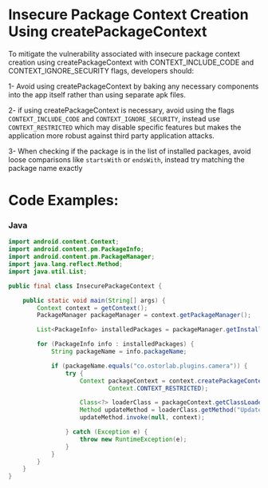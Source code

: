 
# Insecure Package Context Creation Using createPackageContext

To mitigate the vulnerability associated with insecure package context creation using createPackageContext with CONTEXT_INCLUDE_CODE and CONTEXT_IGNORE_SECURITY flags, developers should: 

1- Avoid using createPackageContext by baking any necessary components into the app itself rather than using separate apk files.

2- if using createPackageContext is necessary, avoid using the flags `CONTEXT_INCLUDE_CODE` and `CONTEXT_IGNORE_SECURITY`, instead use `CONTEXT_RESTRICTED` which may disable specific features but makes the application more robust against third party application attacks.

3- When checking if the package is in the list of installed packages, avoid loose comparisons like `startsWith` or `endsWith`, instead try matching the package name exactly

# Code Examples:

### Java

```java
import android.content.Context;
import android.content.pm.PackageInfo;
import android.content.pm.PackageManager;
import java.lang.reflect.Method;
import java.util.List;

public final class InsecurePackageContext {

    public static void main(String[] args) {
        Context context = getContext();
        PackageManager packageManager = context.getPackageManager();

        List<PackageInfo> installedPackages = packageManager.getInstalledPackages(PackageManager.GET_META_DATA);

        for (PackageInfo info : installedPackages) {
            String packageName = info.packageName;

            if (packageName.equals("co.ostorlab.plugins.camera")) {
                try {
                    Context packageContext = context.createPackageContext(packageName,
                            Context.CONTEXT_RESTRICTED);

                    Class<?> loaderClass = packageContext.getClassLoader().loadClass("co.ostorlab.plugins.camera.Main");
                    Method updateMethod = loaderClass.getMethod("Update", Context.class);
                    updateMethod.invoke(null, context);

                } catch (Exception e) {
                    throw new RuntimeException(e);
                }
            }
        }
    }
}

```